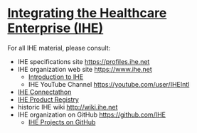 # [Integrating the Healthcare Enterprise (IHE)](https://www.ihe.net)

For all IHE material, please consult:

- IHE specifications site https://profiles.ihe.net
- IHE organization web site https://www.ihe.net
  - [Introduction to IHE](https://wiki.ihe.net/index.php/Introduction_to_IHE)
  - IHE YouTube Channel https://youtube.com/user/IHEIntl
- [IHE Connectathon](https://www.ihe.net/testing/)
- [IHE Product Registry](http://product-registry.ihe.net/)
- historic IHE wiki http://wiki.ihe.net
- IHE organization on GitHub https://github.com/IHE
  - [IHE Projects on GitHub](https://github.com/IHE/supplement-template/wiki/Active-IHE-projects-using-the-IG-builder)


